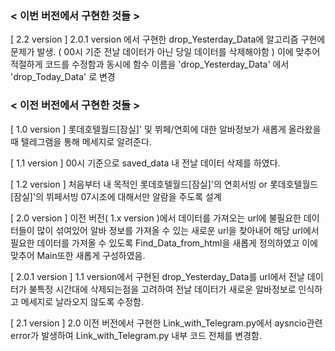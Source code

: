 ### < 이번 버전에서 구현한 것들 >

[ 2.2 version ]
 2.0.1 version 에서 구현한 drop_Yesterday_Data에 알고리즘 구현에 문제가 발생. ( 00시 기준 전날 데이터가 아닌 당일 데이터를 삭제해야함 ) 
 이에 맞추어 적절하게 코드를 수정함과 동시에 함수 이름을 'drop_Yesterday_Data' 에서 'drop_Today_Data' 로 변경 


### < 이전 버전에서 구현한 것들 >

[ 1.0 version ] 롯데호텔월드[잠실]' 및 뷔페/연회에 대한 알바정보가 새롭게 올라왔을 때 텔레그램을 통해 메세지로 알려준다.

[ 1.1 version ] 00시 기준으로 saved_data 내 전날 데이터 삭제를 하였다.

[ 1.2 version ] 처음부터 내 목적인 롯데호텔월드[잠실]'의 연회서빙 or 롯데호텔월드[잠실]'의 뷔페서빙 07시조에 대해서만 알람을 주도록 설계

[ 2.0 version ]
 이전 버전( 1.x version )에서 데이터를 가져오는 url에 불필요한 데이터들이
많이 섞여있어 알바 정보를 가져올 수 있는 새로운 url을 찾아내어 해당 url에서 필요한 데이터를 가져올 수 있도록 Find_Data_from_html을 새롭게 정의하였고 이에 맞추어 Main또한 새롭게 구성하였음. 

[ 2.0.1 version ]
 1.1 version에서 구현된 drop_Yesterday_Data를 url에서 전날 데이터가 불특정 시간대에 삭제되는점을 고려하여 전날 데이터가 새로운 알바정보로 인식하고 메세지로 날라오지 않도록 수정함.

[ 2.1 version ]
 2.0 이전 버전에서 구현한 Link_with_Telegram.py에서 aysncio관련 error가 발생하여 Link_with_Telegram.py 내부 코드 전체를 변경함.

